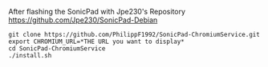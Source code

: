 After flashing the SonicPad with Jpe230's Repository https://github.com/Jpe230/SonicPad-Debian

    git clone https://github.com/PhilippF1992/SonicPad-ChromiumService.git
    export CHROMIUM_URL=*THE URL you want to display*
    cd SonicPad-ChromiumService
    ./install.sh